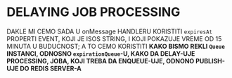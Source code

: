 # DELAYING JOB PROCESSING

DAKLE MI CEMO SADA U onMessage HANDLERU KORISTITI `expiresAt` PROPERTI EVENT, KOJI JE ISOS STRING, I KOJI POKAZUJE VREME OD 15 MINUTA U BUDUCNOST; A TO CEMO KORISTITI **KAKO BISMO REKLI `Queue` INSTANCI, ODNOSNO `expirationQueue`-U, KAKO DA DELAY-UJE PROCESSING, JOBA, KOJI TREBA DA ENQUEUE-UJE, ODNONO PUBLISH-UJE DO REDIS SERVER-A**


